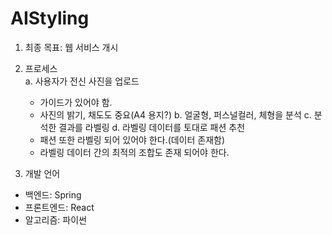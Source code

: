 # AIStyling

1. 최종 목표: 웹 서비스 개시

2. 프로세스  
  a. 사용자가 전신 사진을 업로드
    - 가이드가 있어야 함.
    - 사진의 밝기, 채도도 중요(A4 용지?)
  b. 얼굴형, 퍼스널컬러, 체형을 분석
  c. 분석한 결과를 라벨링
  d. 라벨링 데이터를 토대로 패션 추천
    - 패션 또한 라벨링 되어 있어야 한다.(데이터 존재함)
    - 라벨링 데이터 간의 최적의 조합도 존재 되어야 한다.

3. 개발 언어
- 백엔드: Spring
- 프론트엔드: React
- 알고리즘: 파이썬
